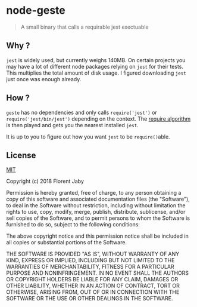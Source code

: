 node-geste
==========

> A small binary that calls a requirable jest exectuable

Why ?
-----

`jest` is widely used, but currently weighs 140MB. On certain projects you may have
a lot of different node packages relying on `jest` for their tests. This multiplies
the total amount of disk usage. I figured downloading `jest` just once was enough already.


How ?
-----

`geste` has no dependencies and only calls `require('jest')` or `require('jest/bin/jest')` depending
on the context. The [require algorithm](https://nodejs.org/dist/latest/docs/api/modules.html#modules_all_together)
is then played and gets you the nearest installed `jest`.

It is up to you to figure out how you want `jest` to be `require()`able.


License
-------

[MIT](http://opensource.org/licenses/MIT)

Copyright (c) 2018 Florent Jaby

Permission is hereby granted, free of charge, to any person obtaining a copy of this software and associated documentation files (the "Software"), to deal in the Software without restriction, including without limitation the rights to use, copy, modify, merge, publish, distribute, sublicense, and/or sell copies of the Software, and to permit persons to whom the Software is furnished to do so, subject to the following conditions:

The above copyright notice and this permission notice shall be included in all copies or substantial portions of the Software.

THE SOFTWARE IS PROVIDED "AS IS", WITHOUT WARRANTY OF ANY KIND, EXPRESS OR IMPLIED, INCLUDING BUT NOT LIMITED TO THE WARRANTIES OF MERCHANTABILITY, FITNESS FOR A PARTICULAR PURPOSE AND NONINFRINGEMENT. IN NO EVENT SHALL THE AUTHORS OR COPYRIGHT HOLDERS BE LIABLE FOR ANY CLAIM, DAMAGES OR OTHER LIABILITY, WHETHER IN AN ACTION OF CONTRACT, TORT OR OTHERWISE, ARISING FROM, OUT OF OR IN CONNECTION WITH THE SOFTWARE OR THE USE OR OTHER DEALINGS IN THE SOFTWARE.
